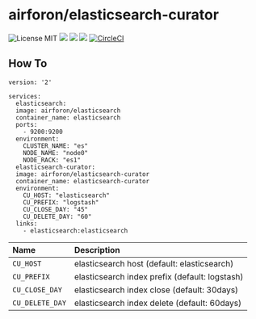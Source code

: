 # airforon/elasticsearch-curator
![License MIT](https://img.shields.io/badge/license-MIT-blue.svg) [![](https://img.shields.io/docker/stars/airforon/elasticsearch-curator.svg)](https://hub.docker.com/r/airforon/elasticsearch-curator/ 'DockerHub') [![](https://img.shields.io/docker/pulls/airforon/elasticsearch-curator.svg)](https://hub.docker.com/r/airforon/elasticsearch-curator/ 'DockerHub') [![](https://images.microbadger.com/badges/image/airforon/elasticsearch-curator.svg)](https://microbadger.com/images/airforon/elasticsearch-curator) [![CircleCI](https://circleci.com/gh/airforon/elasticsearch-curator.svg?style=svg)](https://circleci.com/gh/airforon/elasticsearch-curator)


## How To
```
version: '2'

services:
  elasticsearch:
  image: airforon/elasticsearch
  container_name: elasticsearch
  ports:
    - 9200:9200
  environment:
    CLUSTER_NAME: "es"
    NODE_NAME: "node0"
    NODE_RACK: "es1"
  elasticsearch-curator:
  image: airforon/elasticsearch-curator
  container_name: elasticsearch-curator
  environment:
    CU_HOST: "elasticsearch"
    CU_PREFIX: "logstash"
    CU_CLOSE_DAY: "45"
    CU_DELETE_DAY: "60"
  links:
    - elasticsearch:elasticsearch
```

| Name | Description |
|:-----|:---|
| `CU_HOST` | elasticsearch host (default: elasticsearch)|
| `CU_PREFIX` | elasticsearch index prefix (default: logstash)
| `CU_CLOSE_DAY` | elasticsearch index close (default: 30days)
| `CU_DELETE_DAY` | elasticsearch index delete (default: 60days)

